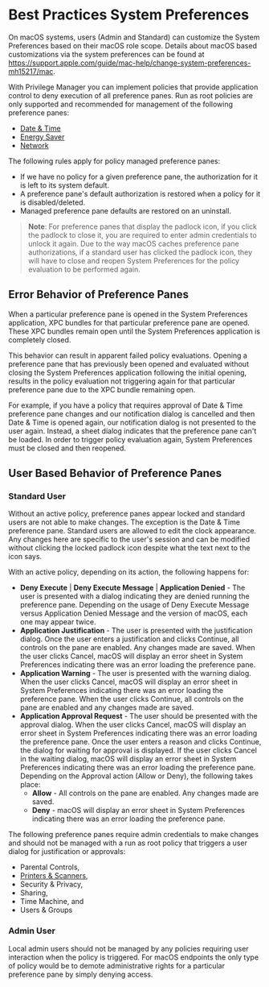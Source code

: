 [title]: # (Best Practices)
[tags]: # (system preferences)
[priority]: # (2)
# Best Practices System Preferences

On macOS systems, users (Admin and Standard) can customize the System Preferences based on their macOS role scope. Details about macOS based customizations via the system preferences can be found at https://support.apple.com/guide/mac-help/change-system-preferences-mh15217/mac.

With Privilege Manager you can implement policies that provide application control to deny execution of all preference panes. Run as root policies are only supported and recommended for management of the following preference panes:

* [Date & Time](bp-date-time.md)
* [Energy Saver](bp-energy-saver.md)
* [Network](bp-network.md)

The following rules apply for policy managed preference panes:

* If we have no policy for a given preference pane, the authorization for it is left to its system default.
* A preference pane's default authorization is restored when a policy for it is disabled/deleted.
* Managed preference pane defaults are restored on an uninstall.

>**Note**: For preference panes that display the padlock icon, if you click the padlock to close it, you are required to enter admin credentials to unlock it again. Due to the way macOS caches preference pane authorizations, if a standard user has clicked the padlock icon, they will have to close and reopen System Preferences for the policy evaluation to be performed again.

## Error Behavior of Preference Panes

When a particular preference pane is opened in the System Preferences application, XPC bundles for that particular preference pane are opened. These XPC bundles remain open until the System Preferences application is completely closed.

This behavior can result in apparent failed policy evaluations. Opening a preference pane that has previously been opened and evaluated without closing the System Preferences application following the initial opening, results in the policy evaluation not triggering again for that particular preference pane due to the XPC bundle remaining open.

For example, if you have a policy that requires approval of Date & Time preference pane changes and our notification dialog is cancelled and then Date & Time is opened again, our notification dialog is not presented to the user again. Instead, a sheet dialog indicates that the preference pane can't be loaded. In order to trigger policy evaluation again, System Preferences must be closed and then reopened.

## User Based Behavior of Preference Panes

### Standard User

Without an active policy, preference panes appear locked and standard users are not able to make changes. The exception is the Date & Time preference pane. Standard users are allowed to edit the clock appearance. Any changes here are specific to the user's session and can be modified without clicking the locked padlock icon despite what the text next to the icon says.

With an active policy, depending on its action, the following happens for:

* __Deny Execute__ | __Deny Execute Message__ | __Application Denied__ - The user is presented with a dialog indicating they are denied running the preference pane. Depending on the usage of Deny Execute Message versus Application Denied Message and the version of macOS, each one may appear twice.
* __Application Justification__ - The user is presented with the justification dialog. Once the user enters a justification and clicks Continue, all controls on the pane are enabled. Any changes made are saved. When the user clicks Cancel, macOS will display an error sheet in System Preferences indicating there was an error loading the preference pane.
* __Application Warning__ - The user is presented with the warning dialog. When the user clicks Cancel, macOS will display an error sheet in System Preferences indicating there was an error loading the preference pane. When the user clicks Continue, all controls on the pane are enabled and any changes made are saved.
* __Application Approval Request__ - The user should be presented with the approval dialog. When the user clicks Cancel, macOS will display an error sheet in System Preferences indicating there was an error loading the preference pane. Once the user enters a reason and clicks Continue, the dialog for waiting for approval is displayed. If the user clicks Cancel in the waiting dialog, macOS will display an error sheet in System Preferences indicating there was an error loading the preference pane. Depending on the Approval action (Allow or Deny), the following takes place:
  * __Allow__ - All controls on the pane are enabled. Any changes made are saved.
  * __Deny__ - macOS will display an error sheet in System Preferences indicating there was an error loading the preference pane.

The following preference panes require admin credentials to make changes and should not be managed with a run as root policy that triggers a user dialog for justification or approvals:

* Parental Controls,
* [Printers & Scanners](bp-printers.md),
* Security & Privacy,
* Sharing,
* Time Machine, and
* Users & Groups

### Admin User

Local admin users should not be managed by any policies requiring user interaction when the policy is triggered. For macOS endpoints the only type of policy would be to demote administrative rights for a particular preference pane by simply denying access.
